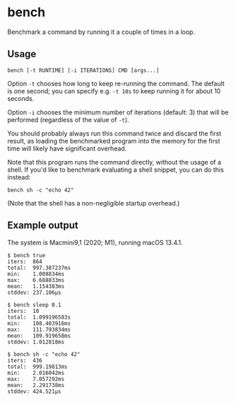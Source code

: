 # bench

Benchmark a command by running it a couple of times in a loop.

## Usage

    bench [-t RUNTIME] [-i ITERATIONS] CMD [args...]

Option `-t` chooses how long to keep re-running the command. The
default is one second; you can specify e.g. `-t 10s` to keep running
it for about 10 seconds.

Option `-i` chooses the minimum number of iterations (default: 3) that
will be performed (regardless of the value of `-t`).

You should probably always run this command twice and discard the
first result, as loading the benchmarked program into the memory for
the first time will likely have significant overhead.

Note that this program runs the command directly, without the usage of
a shell. If you'd like to benchmark evaluating a shell snippet, you
can do this instead:

    bench sh -c "echo 42"

(Note that the shell has a non-negligible startup overhead.)

## Example output

The system is Macmini9,1 (2020; M1), running macOS 13.4.1.

```
$ bench true
iters:  864
total:  997.387237ms
min:    1.008834ms
max:    6.688833ms
mean:   1.154383ms
stddev: 237.106µs
```

```
$ bench sleep 0.1
iters:  10
total:  1.099196583s
min:    108.403916ms
max:    111.793834ms
mean:   109.919658ms
stddev: 1.012818ms
```

```
$ bench sh -c "echo 42"
iters:  436
total:  999.19813ms
min:    2.016042ms
max:    7.057292ms
mean:   2.291738ms
stddev: 424.521µs
```
